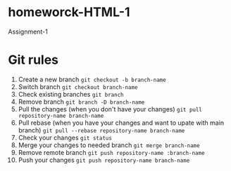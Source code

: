 # homeworck-HTML-1
Assignment-1

# Git rules

1. Create a new branch `git checkout -b branch-name`
2. Switch branch `git checkout branch-name`
3. Check existing branches `git branch`
4. Remove branch `git branch -D branch-name`
5. Pull the changes (when you don't have your changes) `git pull repository-name branch-name`
6. Pull rebase (when you have your changes and want to upate with main branch) `git pull --rebase repository-name branch-name`
7.  Check your changes `git status`
8. Merge your changes to needed branch `git merge branch-name`
9. Remove remote branch `git push repository-name :branch-name`
10. Push your changes `git push repository-name branch-name`